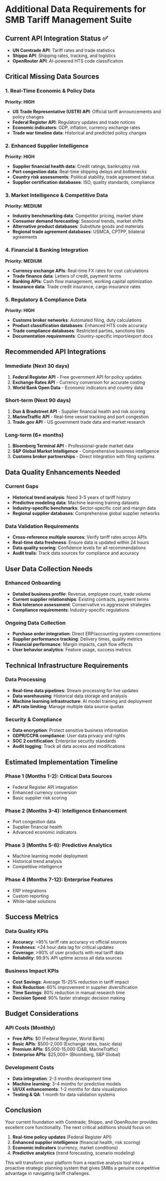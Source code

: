 # Additional Data Requirements for SMB Tariff Management Suite

## Current API Integration Status ✅
- **UN Comtrade API**: Tariff rates and trade statistics
- **Shippo API**: Shipping rates, tracking, and logistics
- **OpenRouter API**: AI-powered HTS code classification

## Critical Missing Data Sources

### 1. Real-Time Economic & Policy Data
**Priority: HIGH**
- **US Trade Representative (USTR) API**: Official tariff announcements and policy changes
- **Federal Register API**: Regulatory updates and trade notices
- **Economic indicators**: GDP, inflation, currency exchange rates
- **Trade war timeline data**: Historical and predicted policy changes

### 2. Enhanced Supplier Intelligence
**Priority: HIGH**
- **Supplier financial health data**: Credit ratings, bankruptcy risk
- **Port congestion data**: Real-time shipping delays and bottlenecks
- **Country risk assessments**: Political stability, trade agreement status
- **Supplier certification databases**: ISO, quality standards, compliance

### 3. Market Intelligence & Competitive Data
**Priority: MEDIUM**
- **Industry benchmarking data**: Competitor pricing, market share
- **Consumer demand forecasting**: Seasonal trends, market shifts
- **Alternative product databases**: Substitute goods and materials
- **Regional trade agreement databases**: USMCA, CPTPP, bilateral agreements

### 4. Financial & Banking Integration
**Priority: MEDIUM**
- **Currency exchange APIs**: Real-time FX rates for cost calculations
- **Trade finance data**: Letters of credit, payment terms
- **Banking APIs**: Cash flow management, working capital optimization
- **Insurance data**: Trade credit insurance, cargo insurance rates

### 5. Regulatory & Compliance Data
**Priority: HIGH**
- **Customs broker networks**: Automated filing, duty calculations
- **Product classification databases**: Enhanced HTS code accuracy
- **Trade compliance databases**: Restricted parties, sanctions lists
- **Documentation requirements**: Country-specific import/export docs

## Recommended API Integrations

### Immediate (Next 30 days)
1. **Federal Register API** - Free government API for policy updates
2. **Exchange Rates API** - Currency conversion for accurate costing
3. **World Bank Open Data** - Economic indicators and country data

### Short-term (Next 90 days)
1. **Dun & Bradstreet API** - Supplier financial health and risk scoring
2. **MarineTraffic API** - Real-time vessel tracking and port congestion
3. **Trade.gov API** - US government trade data and market research

### Long-term (6+ months)
1. **Bloomberg Terminal API** - Professional-grade market data
2. **S&P Global Market Intelligence** - Comprehensive business intelligence
3. **Customs broker partnerships** - Direct integration with filing systems

## Data Quality Enhancements Needed

### Current Gaps
- **Historical trend analysis**: Need 3-5 years of tariff history
- **Predictive modeling data**: Machine learning training datasets
- **Industry-specific benchmarks**: Sector-specific cost and margin data
- **Regional supplier databases**: Comprehensive global supplier networks

### Data Validation Requirements
- **Cross-reference multiple sources**: Verify tariff rates across APIs
- **Real-time data freshness**: Ensure data is updated within 24 hours
- **Data quality scoring**: Confidence levels for all recommendations
- **Audit trails**: Track data sources for compliance and accuracy

## User Data Collection Needs

### Enhanced Onboarding
- **Detailed business profile**: Revenue, employee count, trade volume
- **Current supplier relationships**: Existing contracts, payment terms
- **Risk tolerance assessment**: Conservative vs aggressive strategies
- **Compliance requirements**: Industry-specific regulations

### Ongoing Data Collection
- **Purchase order integration**: Direct ERP/accounting system connections
- **Supplier performance tracking**: Delivery times, quality metrics
- **Financial performance**: Margin impacts, cash flow effects
- **User behavior analytics**: Feature usage, success metrics

## Technical Infrastructure Requirements

### Data Processing
- **Real-time data pipelines**: Stream processing for live updates
- **Data warehousing**: Historical data storage and analysis
- **Machine learning infrastructure**: AI model training and deployment
- **API rate limiting**: Manage multiple data source quotas

### Security & Compliance
- **Data encryption**: Protect sensitive business information
- **GDPR/CCPA compliance**: User data privacy and rights
- **SOC 2 certification**: Enterprise security standards
- **Audit logging**: Track all data access and modifications

## Estimated Implementation Timeline

### Phase 1 (Months 1-2): Critical Data Sources
- Federal Register API integration
- Enhanced currency conversion
- Basic supplier risk scoring

### Phase 2 (Months 3-4): Intelligence Enhancement
- Port congestion data
- Supplier financial health
- Advanced economic indicators

### Phase 3 (Months 5-6): Predictive Analytics
- Machine learning model deployment
- Historical trend analysis
- Competitive intelligence

### Phase 4 (Months 7-12): Enterprise Features
- ERP integrations
- Custom reporting
- White-label solutions

## Success Metrics

### Data Quality KPIs
- **Accuracy**: >95% tariff rate accuracy vs official sources
- **Freshness**: <24 hour data lag for critical updates
- **Coverage**: >90% of user products with real tariff data
- **Reliability**: 99.9% API uptime across all data sources

### Business Impact KPIs
- **Cost Savings**: Average 15-25% reduction in tariff impact
- **Risk Reduction**: 60% improvement in supplier diversification
- **Time Savings**: 80% reduction in manual research time
- **Decision Speed**: 90% faster strategic decision making

## Budget Considerations

### API Costs (Monthly)
- **Free APIs**: $0 (Federal Register, World Bank)
- **Basic APIs**: $500-2,000 (Exchange rates, basic data)
- **Premium APIs**: $5,000-15,000 (D&B, MarineTraffic)
- **Enterprise APIs**: $25,000+ (Bloomberg, S&P Global)

### Development Costs
- **Data integration**: 2-3 months development time
- **Machine learning**: 3-4 months for predictive models
- **UI/UX enhancements**: 1-2 months for data visualization
- **Testing & QA**: 1 month for data validation systems

## Conclusion

Your current foundation with Comtrade, Shippo, and OpenRouter provides excellent core functionality. The next critical additions should focus on:

1. **Real-time policy updates** (Federal Register API)
2. **Enhanced supplier intelligence** (financial health, risk scoring)
3. **Economic indicators** (currency, market conditions)
4. **Predictive analytics** (trend forecasting, scenario modeling)

This will transform your platform from a reactive analysis tool into a proactive strategic planning system that gives SMBs a genuine competitive advantage in navigating tariff challenges.
